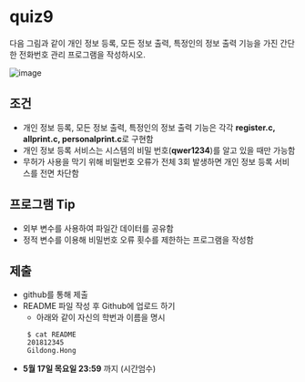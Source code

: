 # quiz9 

다음 그림과 같이 개인 정보 등록, 모든 정보 출력, 특정인의 정보 출력 기능을 가진 간단한 전화번호 관리 프로그램을 작성하시오.

![image](https://user-images.githubusercontent.com/36474155/39699406-0c76678c-5234-11e8-9094-fd6015d8e1e9.png)

## 조건
* 개인 정보 등록, 모든 정보 출력, 특정인의 정보 출력 기능은 각각 **register.c, allprint.c, personalprint.c**로 구현함
* 개인 정보 등록 서비스는 시스템의 비밀 번호(**qwer1234**)를 알고 있을 때만 가능함
* 무허가 사용을 막기 위해 비밀번호 오류가 전체 3회 발생하면 개인 정보 등록 서비스를 전면 차단함

## 프로그램 Tip
* 외부 변수를 사용하여 파일간 데이터를 공유함
* 정적 변수를 이용해 비밀번호 오류 횟수를 제한하는 프로그램을 작성함

## 제출
* github를 통해 제출
* README 파일 작성 후 Github에 업로드 하기
  * 아래와 같이 자신의 학번과 이름을 명시
  ```
   $ cat README
   201812345
   Gildong.Hong
  ```
* **5월 17일 목요일 23:59** 까지 (시간엄수)
